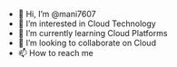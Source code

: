 - 👋 Hi, I’m @mani7607
- 👀 I’m interested in Cloud Technology
- 🌱 I’m currently learning Cloud Platforms
- 💞️ I’m looking to collaborate on Cloud 
- 📫 How to reach me 

<!---
mani7607/mani7607 is a ✨ special ✨ repository because its `README.md` (this file) appears on your GitHub profile.
You can click the Preview link to take a look at your changes.
--->
